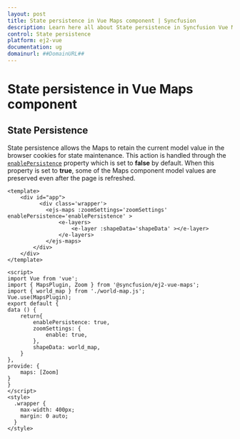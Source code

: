 ```yaml
---
layout: post
title: State persistence in Vue Maps component | Syncfusion
description: Learn here all about State persistence in Syncfusion Vue Maps component of Syncfusion Essential JS 2 and more.
control: State persistence 
platform: ej2-vue
documentation: ug
domainurl: ##DomainURL##
---
```


# State persistence in Vue Maps component

## State Persistence

State persistence allows the Maps to retain the current model value in the browser cookies for state maintenance. This action is handled through the [`enablePersistence`](https://ej2.syncfusion.com/vue/documentation/api/maps/mapsModel/#enablepersistence) property which is set to **false** by default. When this property is set to **true**, some of the Maps component model values are preserved even after the page is refreshed.

```
<template>
    <div id="app">
          <div class='wrapper'>
            <ejs-maps :zoomSettings='zoomSettings' enablePersistence='enablePersistence' >
                <e-layers>
                    <e-layer :shapeData='shapeData' ></e-layer>
                </e-layers>
            </ejs-maps>
        </div>
    </div>
</template>

<script>
import Vue from 'vue';
import { MapsPlugin, Zoom } from '@syncfusion/ej2-vue-maps';
import { world_map } from './world-map.js';
Vue.use(MapsPlugin);
export default {
data () {
    return{
        enablePersistence: true,
        zoomSettings: {
            enable: true,
        },
        shapeData: world_map,
    }
},
provide: {
    maps: [Zoom]
}
}
</script>
<style>
  .wrapper {
    max-width: 400px;
    margin: 0 auto;
  }
</style>
```